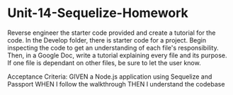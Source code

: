 # Unit-14-Sequelize-Homework

Reverse engineer the starter code provided and create a tutorial for the code.
In the Develop folder, there is starter code for a project. Begin inspecting the code to get an understanding of each file's responsibility. Then, in a Google Doc, write a tutorial explaining every file and its purpose. If one file is dependant on other files, be sure to let the user know.

Acceptance Criteria:
GIVEN a Node.js application using Sequelize and Passport
WHEN I follow the walkthrough
THEN I understand the codebase



